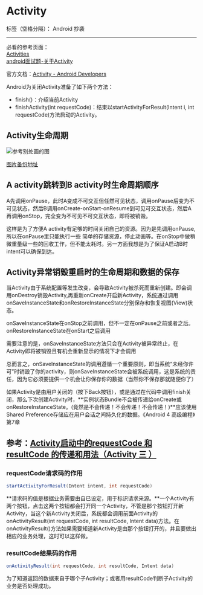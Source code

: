 # Activity

标签（空格分隔）： Android 抄袭

---



必看的参考页面：  
[Activities](http://www.android-doc.com/guide/components/activities.html)  
[android面试题-关于Activity](http://www.iwfu.me/2016/07/17/%E5%AE%89%E5%8D%93%E9%9D%A2%E8%AF%95%E9%A2%98%EF%BC%9A1-%E5%85%B3%E4%BA%8Eactivity/)

官方文档：[Activity - Android Developers](https://developer.android.com/guide/components/activities.html "Activity  Android Developers")







Android为关闭Activity准备了如下两个方法：



- finish()：介绍当前Activity
- finishActivity(int requestCode)：结束以startActivityForResult(Intent i, int requestCode)方法启动的Activity。



## Activity生命周期

![参考别处画的图](https://i.imgur.com/ZzORjrC.png "图片是自己参照别人的画的，如见不到图则需翻墙")

[图片备份地址](https://mega.nz/#!10BQQJ5B!SeTHh1epCvEM8Ceclq78Jj83YuyiTrVe0H8wJmUDdrM)

## A activity跳转到B activity时生命周期顺序
A先调用onPause，此时A变成不可交互但任然可见状态，调用onPause后变为不可见状态，然后B调用onCreate-onStart-onResume到可见可交互状态，然后A再调用onStop，完全变为不可见不可交互状态，即将被销毁。

这样是为了方便A activity有足够的时间关闭自己的资源。因为是先调用onPause,所以在onPause里只能执行一些 简单的存储资源，停止动画等。在onStop中做稍微重量级一些的回收工作，但不能太耗时。另一方面我想是为了保证A启动B时intent可以确保到达。


## Activity异常销毁重启时的生命周期和数据的保存
当Activity由于系统配置等发生改变，会导致Activity被杀死而重新创建。即会调用onDestroy销毁Activity,再重新onCreate开启新Activity，系统通过调用onSaveInstanceState和onRestoreInstanceState分别保存和恢复视图(View)状态。


onSaveInstanceState在onStop之前调用，但不一定在onPause之前或者之后。onRestoreInstanceState在onStart之后调用

需要注意的是，onSaveInstanceState方法只会在Activity被异常终止，在Activity即将被销毁且有机会重新显示的情况下才会调用


总而言之，onSaveInstanceState的调用遵循一个重要原则，即当系统“未经你许可”时销毁了你的activity，则onSaveInstanceState会被系统调用，这是系统的责任，因为它必须要提供一个机会让你保存你的数据（当然你不保存那就随便你了）



如果Activity是由用户关闭的（按下Back按钮），或是通过在代码中调用finish关闭，那么下次创建Activity时，**实例状态Bundle不会被传递给onCreate或onRestoreInstanceState。(竟然是不会传递！不会传递！不会传递！)**应该使用 Shared Preference存储应在用户会话之间持久化的数据。《Android 4 高级编程》第7章



## 参考：[Activity启动中的requestCode 和 resultCode 的传递和用法（Activity 三 ）](http://www.cnblogs.com/PengLee/p/4083936.html)



### requestCode请求码的作用

```java
startActivityForResult(Intent intent, int requestCode)
```



**请求码的值是根据业务需要由自已设定，用于标识请求来源。**一个Activity有两个按钮，点击这两个按钮都会打开同一个Activity，不管是那个按钮打开新Activity，当这个新Activity关闭后，系统都会调用前面Activity的onActivityResult(int requestCode, int resultCode, Intent data)方法。在onActivityResult()方法如果需要知道新Activity是由那个按钮打开的，并且要做出相应的业务处理，这时可以这样做。



### resultCode结果码的作用

```java
onActivityResult(int requestCode, int resultCode, Intent data)
```



为了知道返回的数据来自于哪个子Activity；或者用resultCode判断子Activity的业务是否处理成功。





